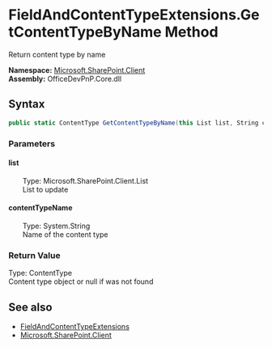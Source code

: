 # FieldAndContentTypeExtensions.GetContentTypeByName Method  
 Return content type by name   

**Namespace:** [Microsoft.SharePoint.Client](Microsoft.SharePoint.Client.md)  
**Assembly:** OfficeDevPnP.Core.dll  
## Syntax
```C#
public static ContentType GetContentTypeByName(this List list, String contentTypeName)
```
### Parameters
#### list  
&emsp;&emsp;Type: Microsoft.SharePoint.Client.List  
&emsp;&emsp;List to update  

  

#### contentTypeName  
&emsp;&emsp;Type: System.String  
&emsp;&emsp;Name of the content type  

  

### Return Value
Type: ContentType  
Content type object or null if was not found  


## See also
- [FieldAndContentTypeExtensions](Microsoft.SharePoint.Client.FieldAndContentTypeExtensions.md) 
- [Microsoft.SharePoint.Client](Microsoft.SharePoint.Client.md) 

